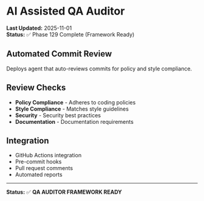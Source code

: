 # AI Assisted QA Auditor

**Last Updated:** 2025-11-01  
**Status:** ✅ Phase 129 Complete (Framework Ready)

## Automated Commit Review

Deploys agent that auto-reviews commits for policy and style compliance.

## Review Checks

- **Policy Compliance** - Adheres to coding policies
- **Style Compliance** - Matches style guidelines
- **Security** - Security best practices
- **Documentation** - Documentation requirements

## Integration

- GitHub Actions integration
- Pre-commit hooks
- Pull request comments
- Automated reports

---

**Status:** ✅ **QA AUDITOR FRAMEWORK READY**
